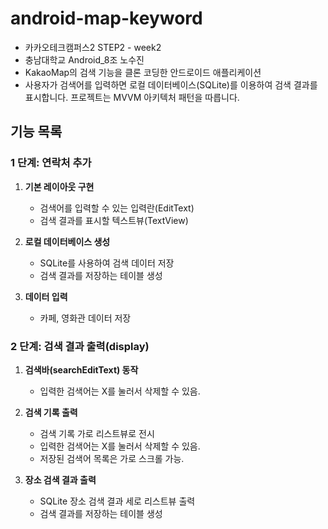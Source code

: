 # android-map-keyword
- 카카오테크캠퍼스2 STEP2 - week2
- 충남대학교 Android_8조 노수진
- KakaoMap의 검색 기능을 클론 코딩한 안드로이드 애플리케이션
- 사용자가 검색어를 입력하면 로컬 데이터베이스(SQLite)를 이용하여 검색 결과를 표시합니다. 프로젝트는 MVVM 아키텍처 패턴을 따릅니다.

## 기능 목록
### 1 단계: 연락처 추가
1. **기본 레이아웃 구현**
    - 검색어를 입력할 수 있는 입력란(EditText)
    - 검색 결과를 표시할 텍스트뷰(TextView)

2. **로컬 데이터베이스 생성**
    - SQLite를 사용하여 검색 데이터 저장
    - 검색 결과를 저장하는 테이블 생성

3. **데이터 입력**
    - 카페, 영화관 데이터 저장

### 2 단계: 검색 결과 출력(display)
1. **검색바(searchEditText) 동작**
   - 입력한 검색어는 X를 눌러서 삭제할 수 있음.
   
2. **검색 기록 출력**
   - 검색 기록 가로 리스트뷰로 전시
   - 입력한 검색어는 X를 눌러서 삭제할 수 있음.
   - 저장된 검색어 목록은 가로 스크롤 가능.
   
3. **장소 검색 결과 출력**
   - SQLite 장소 검색 결과 세로 리스트뷰 출력 
   - 검색 결과를 저장하는 테이블 생성